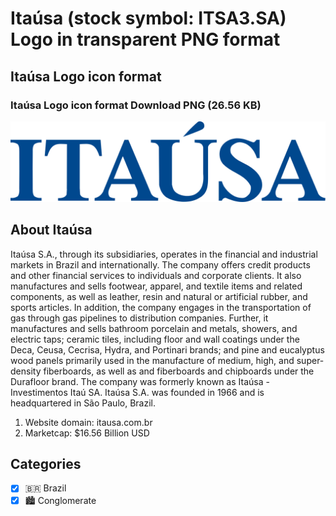# Itaúsa (stock symbol: ITSA3.SA) Logo in transparent PNG format

## Itaúsa Logo icon format

### Itaúsa Logo icon format Download PNG (26.56 KB)

![Itaúsa Logo icon format Download PNG (26.56 KB)](/img/orig/ITSA3.SA-8aa99a39.png)

## About Itaúsa

Itaúsa S.A., through its subsidiaries, operates in the financial and industrial markets in Brazil and internationally. The company offers credit products and other financial services to individuals and corporate clients. It also manufactures and sells footwear, apparel, and textile items and related components, as well as leather, resin and natural or artificial rubber, and sports articles. In addition, the company engages in the transportation of gas through gas pipelines to distribution companies. Further, it manufactures and sells bathroom porcelain and metals, showers, and electric taps; ceramic tiles, including floor and wall coatings under the Deca, Ceusa, Cecrisa, Hydra, and Portinari brands; and pine and eucalyptus wood panels primarily used in the manufacture of medium, high, and super-density fiberboards, as well as and fiberboards and chipboards under the Durafloor brand. The company was formerly known as Itaúsa - Investimentos Itaú SA. Itaúsa S.A. was founded in 1966 and is headquartered in São Paulo, Brazil.

1. Website domain: itausa.com.br
2. Marketcap: $16.56 Billion USD


## Categories
- [x] 🇧🇷 Brazil
- [x] 🏙 Conglomerate
